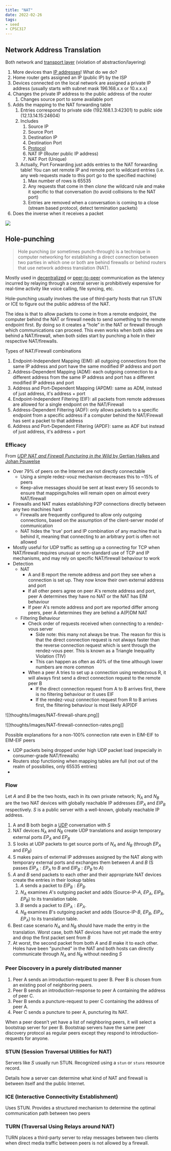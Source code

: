 ```yaml
---
title: "NAT"
date: 2022-02-26
tags:
- seed
- CPSC317
---
```


## Network Address Translation
Both network and [transport layer](thoughts/Transport%20Layer.md) (violation of abstraction/layering)

1. More devices than [IP addresses](thoughts/IP%20Addresses.md)! What do we do?
2. Home router gets assigned an IP (public IP) by the ISP
3. Devices connected on the local network are assigned a private IP address (usually starts with subnet mask 196.168.x.x or 10.x.x.x)
4. Changes the private IP address to the public address of the router
	1. Changes source port to some available port
5. Adds the mapping to the NAT forwarding table
	1. Entries correspond to private side (192.168.1.3:42301) to public side (12.13.14.15:24604)
	2. Includes
		1. Source IP
		2. Source Port
		3. Destination IP
		4. Destination Port
		5. [Protocol](thoughts/Protocol.md)
		6. NAT IP (Router public IP address)
		7. NAT Port (Unique)
	3. Actually, Port Forwarding just adds entries to the NAT forwarding table! You can set remote IP and remote port to wildcard entries (i.e. any web requests made to this port go to the specified machine)
		1. Max number of rows is 65535
		2. Any requests that come in then *clone* the wildcard rule and make it specific to that conversation (to avoid collisions to the NAT port)
		3. Entries are removed when a conversation is coming to a close (stream based protocol, detect termination packets)
6. Does the inverse when it receives a packet

![](thoughts/images/NAT.jpeg)

## Hole-punching
> Hole punching (or sometimes punch-through) is a technique in computer networking for establishing a direct connection between two parties in which one or both are behind firewalls or behind routers that use network address translation (NAT).

Mostly used in [decentralized](thoughts/decentralization.md) or [peer-to-peer](thoughts/peer-to-peer.md) communication as the latency incurred by relaying through a central server is prohibitively expensive for real-time activity like voice calling, file syncing, etc.

Hole-punching usually involves the use of third-party hosts that run STUN or ICE to figure out the public address of the NAT. 

The idea is that to allow packets to come in from a remote endpoint, the computer behind the NAT or firewall needs to send something to the remote endpoint first. By doing so it creates a “hole” in the NAT or firewall through which communications can proceed. This even works when both sides are behind a NAT/firewall, when both sides start by punching a hole in their respective NAT/firewalls.

Types of NAT/Firewall combinations
1. Endpoint-Independent Mapping (EIM): all outgoing connections from the same IP address and port have the same modified IP address and port
2. Address-Dependent Mapping (ADM): each outgoing connection to a different address from the same IP address and port has a different modified IP address and port
3. Address and Port-Dependent Mapping (APDM): same as ADM, instead of just address, it's address + port
4. Endpoint-Independent Filtering (EIF): all packets from remote addresses are allowed for a single endpoint on the NAT/Firewall
5. Address-Dependent Filtering (ADF): only allows packets to a specific endpoint from a specific address if a computer behind the NAT/Firewall has sent a packet to that address
6. Address and Port-Dependent Filtering (APDF): same as ADF but instead of just address, it's address + port

### Efficacy
From [*UDP NAT and Firewall Puncturing in the Wild* by Gertjan Halkes and Johan Pouwelse](https://link.springer.com/content/pdf/10.1007/978-3-642-20798-3_1.pdf)

- Over 79% of peers on the Internet are not directly connectable
	- Using a simple redez-vouz mechanism decreases this to ~15% of peers
	- Keep-alive messages should be sent at least every 55 seconds to ensure that mappings/holes will remain open on almost every NAT/firewall
- Firewalls and NAT makes establishing P2P connections directly between any two machines hard
	- Firewalls are frequently configured to allow only outgoing connections, based on the assumption of the client-server model of communication
	- NAT hides the 'true' port and IP combination of any machine that is behind it, meaning that connecting to an arbitrary port is often not allowed
- Mostly useful for UDP traffic as setting up a connecting for TCP when NAT/firewall requires unusual or non-standard use of TCP and IP mechanisms, and may rely on specific NAT/firewall behaviour to work 
- Detection
	- NAT
		- A and B report the remote address and port they see when a connection is set up. They now know their own external address and port
		- If all other peers agree on peer A's remote address and port, peer A determines they have no NAT or the NAT has EIM behaviour
		- If peer A's remote address and port are reported differ among peers, peer A determines they are behind a A(P)DM NAT
	- Filtering Behaviour
		- Check order of requests received when connecting to a rendez-vous server
			- Side note: this many not always be true. The reason for this is that the direct connection request is not always faster than the reverse connection request which is sent through the rendez-vous peer. This is known as a Triangle Inequality Violation (TIV)
			- This can happen as often as 40% of the time although lower numbers are more common
		- When a peer A tries to set up a connection using rendezvous R, it will always first send a direct connection request to the remote peer B
			- If the direct connection request from A to B arrives first, there is no filtering behaviour or it uses EIF
			- If the rendez-vouz connection request from R to B arrives first, the filtering behaviour is most likely A(P)DF

![[thoughts/images/NAT-firewall-share.png]]

![[thoughts/images/NAT-firewall-connection-rates.png]]

Possible explanations for a non-100% connection rate even in EIM-EIF to EIM-EIF peers
- UDP packets being dropped under high UDP packet load (especially in consumer-grade NAT/firewalls)
- Routers stop functioning when mapping tables are full (not out of the realm of possibilies, only 65535 entries)
- 

### Flow
Let $A$ and $B$ be the two hosts, each in its own private network; $N_A$ and $N_B$ are the two NAT devices with globally reachable IP addresses $EIP_A$ and $EIP_B$ respectively. $S$ is a public server with a well-known, globally reachable IP address.
1. A and B both begin a [UDP](thoughts/UDP.md) conversation with $S$
2. NAT devices $N_A$ and $N_B$ create UDP translations and assign temporary external ports $EP_A$ and $EP_B$
3. S looks at UDP packets to get source ports of $N_A$ and $N_B$ (through $EP_A$ and $EP_B$)
4. S makes pairs of external IP addresses assigned by the NAT along with temporary external ports and exchanges them between $A$ and $B$ (S passes $EIP_A:EP_A$ to $B$ and $EIP_B:EP_B$ to $A$)
5. $A$ and $B$ send packets to each other and their appropriate NAT devices create the entries in their lookup tables
	1. $A$ sends a packet to $EIP_B:EP_B$.
	2. $N_A$ examines $A$'s outgoing packet and adds (Source-IP-$A$, $EP_A$, $EIP_B$, $EP_B$) to its translation table.
	3. $B$ sends a packet to $EIP_A:EP_A$.
	2. $N_B$ examines $B$'s outgoing packet and adds (Source-IP-$B$, $EP_B$, $EIP_A$, $EP_A$) to its translation table.
6. Best case scenario $N_A$ and $N_B$ should have made the entry in the translation. Worst case, both NAT devices have not yet made the entry and drop the first packet sent from $B$
7. At worst, the second packet from both $A$ and $B$ make it to each other. Holes have been "punched" in the NAT and both hosts can directly communicate through $N_A$ and $N_B$ without needing $S$

### Peer Discovery in a purely distributed manner
1.  Peer A sends an introduction-request to peer B. Peer B is chosen from an existing pool of neighboring peers.
2.  Peer B sends an introduction-response to peer A containing the address of peer C.
3.  Peer B sends a puncture-request to peer C containing the address of peer A.
4.  Peer C sends a puncture to peer A, puncturing its NAT.

When a peer doesn’t yet have a list of neighboring peers, it will select a bootstrap server for peer B. Bootstrap servers have the same peer discovery protocol as regular peers except they respond to introduction-requests for anyone.

### STUN (Session Traversal Utilities for NAT)
Servers like $S$ usually run STUN. Recognized using a `stun` or `stuns` resource record.

Details how a server can determine what kind of NAT and firewall is between itself and the public Internet.

### ICE (Interactive Connectivity Establishment)
Uses STUN. Provides a structured mechanism to determine the optimal communication path between two peers

### TURN (Traversal Using Relays around NAT)
TURN places a third-party server to relay messages between two clients when direct media traffic between peers is not allowed by a firewall.